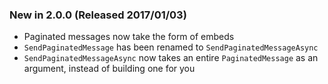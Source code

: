 ### New in 2.0.0 (Released 2017/01/03)
* Paginated messages now take the form of embeds
* `SendPaginatedMessage` has been renamed to `SendPaginatedMessageAsync`
* `SendPaginatedMessageAsync` now takes an entire `PaginatedMessage` as an argument, instead of building one for you